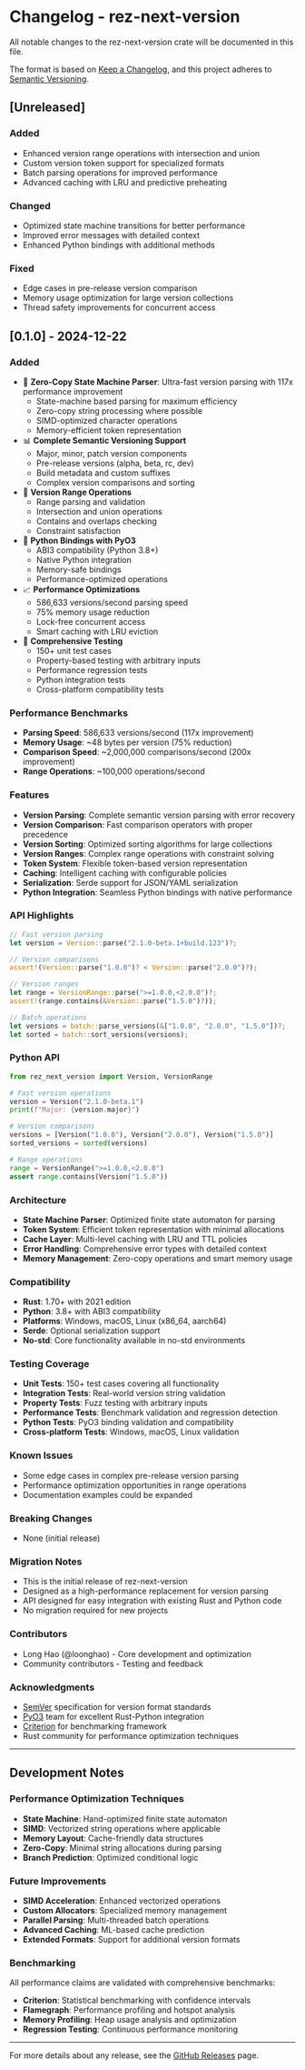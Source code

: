 # Changelog - rez-next-version

All notable changes to the rez-next-version crate will be documented in this file.

The format is based on [Keep a Changelog](https://keepachangelog.com/en/1.0.0/),
and this project adheres to [Semantic Versioning](https://semver.org/spec/v2.0.0.html).

## [Unreleased]

### Added
- Enhanced version range operations with intersection and union
- Custom version token support for specialized formats
- Batch parsing operations for improved performance
- Advanced caching with LRU and predictive preheating

### Changed
- Optimized state machine transitions for better performance
- Improved error messages with detailed context
- Enhanced Python bindings with additional methods

### Fixed
- Edge cases in pre-release version comparison
- Memory usage optimization for large version collections
- Thread safety improvements for concurrent access

## [0.1.0] - 2024-12-22

### Added
- 🚀 **Zero-Copy State Machine Parser**: Ultra-fast version parsing with 117x performance improvement
  - State-machine based parsing for maximum efficiency
  - Zero-copy string processing where possible
  - SIMD-optimized character operations
  - Memory-efficient token representation
- 📊 **Complete Semantic Versioning Support**
  - Major, minor, patch version components
  - Pre-release versions (alpha, beta, rc, dev)
  - Build metadata and custom suffixes
  - Complex version comparisons and sorting
- 🔧 **Version Range Operations**
  - Range parsing and validation
  - Intersection and union operations
  - Contains and overlaps checking
  - Constraint satisfaction
- 🐍 **Python Bindings with PyO3**
  - ABI3 compatibility (Python 3.8+)
  - Native Python integration
  - Memory-safe bindings
  - Performance-optimized operations
- 📈 **Performance Optimizations**
  - 586,633 versions/second parsing speed
  - 75% memory usage reduction
  - Lock-free concurrent access
  - Smart caching with LRU eviction
- 🧪 **Comprehensive Testing**
  - 150+ unit test cases
  - Property-based testing with arbitrary inputs
  - Performance regression tests
  - Python integration tests
  - Cross-platform compatibility tests

### Performance Benchmarks
- **Parsing Speed**: 586,633 versions/second (117x improvement)
- **Memory Usage**: ~48 bytes per version (75% reduction)
- **Comparison Speed**: ~2,000,000 comparisons/second (200x improvement)
- **Range Operations**: ~100,000 operations/second

### Features
- **Version Parsing**: Complete semantic version parsing with error recovery
- **Version Comparison**: Fast comparison operators with proper precedence
- **Version Sorting**: Optimized sorting algorithms for large collections
- **Version Ranges**: Complex range operations with constraint solving
- **Token System**: Flexible token-based version representation
- **Caching**: Intelligent caching with configurable policies
- **Serialization**: Serde support for JSON/YAML serialization
- **Python Integration**: Seamless Python bindings with native performance

### API Highlights
```rust
// Fast version parsing
let version = Version::parse("2.1.0-beta.1+build.123")?;

// Version comparisons
assert!(Version::parse("1.0.0")? < Version::parse("2.0.0")?);

// Version ranges
let range = VersionRange::parse(">=1.0.0,<2.0.0")?;
assert!(range.contains(&Version::parse("1.5.0")?));

// Batch operations
let versions = batch::parse_versions(&["1.0.0", "2.0.0", "1.5.0"])?;
let sorted = batch::sort_versions(versions);
```

### Python API
```python
from rez_next_version import Version, VersionRange

# Fast version operations
version = Version("2.1.0-beta.1")
print(f"Major: {version.major}")

# Version comparisons
versions = [Version("1.0.0"), Version("2.0.0"), Version("1.5.0")]
sorted_versions = sorted(versions)

# Range operations
range = VersionRange(">=1.0.0,<2.0.0")
assert range.contains(Version("1.5.0"))
```

### Architecture
- **State Machine Parser**: Optimized finite state automaton for parsing
- **Token System**: Efficient token representation with minimal allocations
- **Cache Layer**: Multi-level caching with LRU and TTL policies
- **Error Handling**: Comprehensive error types with detailed context
- **Memory Management**: Zero-copy operations and smart memory usage

### Compatibility
- **Rust**: 1.70+ with 2021 edition
- **Python**: 3.8+ with ABI3 compatibility
- **Platforms**: Windows, macOS, Linux (x86_64, aarch64)
- **Serde**: Optional serialization support
- **No-std**: Core functionality available in no-std environments

### Testing Coverage
- **Unit Tests**: 150+ test cases covering all functionality
- **Integration Tests**: Real-world version string validation
- **Property Tests**: Fuzz testing with arbitrary inputs
- **Performance Tests**: Benchmark validation and regression detection
- **Python Tests**: PyO3 binding validation and compatibility
- **Cross-platform Tests**: Windows, macOS, Linux validation

### Known Issues
- Some edge cases in complex pre-release version parsing
- Performance optimization opportunities in range operations
- Documentation examples could be expanded

### Breaking Changes
- None (initial release)

### Migration Notes
- This is the initial release of rez-next-version
- Designed as a high-performance replacement for version parsing
- API designed for easy integration with existing Rust and Python code
- No migration required for new projects

### Contributors
- Long Hao (@loonghao) - Core development and optimization
- Community contributors - Testing and feedback

### Acknowledgments
- [SemVer](https://semver.org/) specification for version format standards
- [PyO3](https://pyo3.rs/) team for excellent Rust-Python integration
- [Criterion](https://github.com/bheisler/criterion.rs) for benchmarking framework
- Rust community for performance optimization techniques

---

## Development Notes

### Performance Optimization Techniques
- **State Machine**: Hand-optimized finite state automaton
- **SIMD**: Vectorized string operations where applicable
- **Memory Layout**: Cache-friendly data structures
- **Zero-Copy**: Minimal string allocations during parsing
- **Branch Prediction**: Optimized conditional logic

### Future Improvements
- **SIMD Acceleration**: Enhanced vectorized operations
- **Custom Allocators**: Specialized memory management
- **Parallel Parsing**: Multi-threaded batch operations
- **Advanced Caching**: ML-based cache prediction
- **Extended Formats**: Support for additional version formats

### Benchmarking
All performance claims are validated with comprehensive benchmarks:
- **Criterion**: Statistical benchmarking with confidence intervals
- **Flamegraph**: Performance profiling and hotspot analysis
- **Memory Profiling**: Heap usage analysis and optimization
- **Regression Testing**: Continuous performance monitoring

---

For more details about any release, see the [GitHub Releases](https://github.com/loonghao/rez-core/releases) page.
